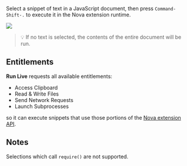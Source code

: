 Select a snippet of text in a JavaScript document, then press `Command-Shift-.` to execute it in the Nova extension runtime.

![](https://dev.panic.com/ashur/nova-run-live/raw/main/Run%20Live.novaextension/assets/example.gif)

> 💡 If no text is selected, the contents of the entire document will be run.

## Entitlements

**Run Live** requests all available entitlements:

- Access Clipboard
- Read & Write Files
- Send Network Requests
- Launch Subprocesses

so it can execute snippets that use those portions of the [Nova extension API][entitlements].

## Notes

Selections which call `require()` are not supported.

[entitlements]: https://novadocs.panic.com/extensions/#entitlements
